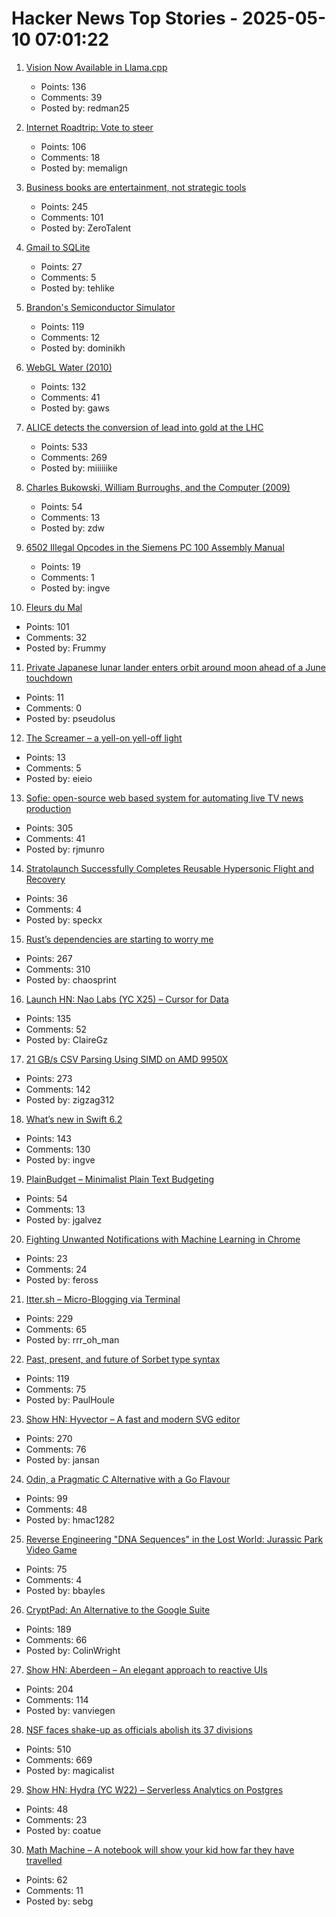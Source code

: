 # Hacker News Top Stories - 2025-05-10 07:01:22

1. [Vision Now Available in Llama.cpp](https://github.com/ggml-org/llama.cpp/blob/master/docs/multimodal.md)
   - Points: 136
   - Comments: 39
   - Posted by: redman25

2. [Internet Roadtrip: Vote to steer](https://neal.fun/internet-roadtrip/)
   - Points: 106
   - Comments: 18
   - Posted by: memalign

3. [Business books are entertainment, not strategic tools](https://theorthagonist.substack.com/p/why-reading-business-books-is-a-waste)
   - Points: 245
   - Comments: 101
   - Posted by: ZeroTalent

4. [Gmail to SQLite](https://github.com/marcboeker/gmail-to-sqlite)
   - Points: 27
   - Comments: 5
   - Posted by: tehlike

5. [Brandon's Semiconductor Simulator](https://brandonli.net/semisim/)
   - Points: 119
   - Comments: 12
   - Posted by: dominikh

6. [WebGL Water (2010)](https://madebyevan.com/webgl-water/)
   - Points: 132
   - Comments: 41
   - Posted by: gaws

7. [ALICE detects the conversion of lead into gold at the LHC](https://www.home.cern/news/news/physics/alice-detects-conversion-lead-gold-lhc)
   - Points: 533
   - Comments: 269
   - Posted by: miiiiiike

8. [Charles Bukowski, William Burroughs, and the Computer (2009)](https://realitystudio.org/bibliographic-bunker/charles-bukowski-william-burroughs-and-the-computer/)
   - Points: 54
   - Comments: 13
   - Posted by: zdw

9. [6502 Illegal Opcodes in the Siemens PC 100 Assembly Manual](https://www.pagetable.com/?p=1798)
   - Points: 19
   - Comments: 1
   - Posted by: ingve

10. [Fleurs du Mal](https://fleursdumal.org)
   - Points: 101
   - Comments: 32
   - Posted by: Frummy

11. [Private Japanese lunar lander enters orbit around moon ahead of a June touchdown](https://phys.org/news/2025-05-private-japanese-lunar-lander-orbit.html)
   - Points: 11
   - Comments: 0
   - Posted by: pseudolus

12. [The Screamer – a yell-on yell-off light](https://rulethepla.net/the-screamer/)
   - Points: 13
   - Comments: 5
   - Posted by: eieio

13. [Sofie: open-source web based system for automating live TV news production](https://nrkno.github.io/sofie-core/)
   - Points: 305
   - Comments: 41
   - Posted by: rjmunro

14. [Stratolaunch Successfully Completes Reusable Hypersonic Flight and Recovery](https://www.stratolaunch.com/news/stratolaunch-successfully-completes-reusable-hypersonic-flight-and-recovery-with-talon-a2-vehicle/)
   - Points: 36
   - Comments: 4
   - Posted by: speckx

15. [Rust’s dependencies are starting to worry me](https://vincents.dev/blog/rust-dependencies-scare-me/?)
   - Points: 267
   - Comments: 310
   - Posted by: chaosprint

16. [Launch HN: Nao Labs (YC X25) – Cursor for Data](undefined)
   - Points: 135
   - Comments: 52
   - Posted by: ClaireGz

17. [21 GB/s CSV Parsing Using SIMD on AMD 9950X](https://nietras.com/2025/05/09/sep-0-10-0/)
   - Points: 273
   - Comments: 142
   - Posted by: zigzag312

18. [What’s new in Swift 6.2](https://www.hackingwithswift.com/articles/277/whats-new-in-swift-6-2)
   - Points: 143
   - Comments: 130
   - Posted by: ingve

19. [PlainBudget – Minimalist Plain Text Budgeting](https://plainbudget.com/)
   - Points: 54
   - Comments: 13
   - Posted by: jgalvez

20. [Fighting Unwanted Notifications with Machine Learning in Chrome](https://blog.chromium.org/2025/05/fighting-unwanted-notifications-with.html)
   - Points: 23
   - Comments: 24
   - Posted by: feross

21. [Itter.sh – Micro-Blogging via Terminal](https://www.itter.sh/)
   - Points: 229
   - Comments: 65
   - Posted by: rrr_oh_man

22. [Past, present, and future of Sorbet type syntax](https://blog.jez.io/history-of-sorbet-syntax/)
   - Points: 119
   - Comments: 75
   - Posted by: PaulHoule

23. [Show HN: Hyvector – A fast and modern SVG editor](https://www.hyvector.com)
   - Points: 270
   - Comments: 76
   - Posted by: jansan

24. [Odin, a Pragmatic C Alternative with a Go Flavour](http://bitshifters.cc/2025/05/04/odin.html)
   - Points: 99
   - Comments: 48
   - Posted by: hmac1282

25. [Reverse Engineering "DNA Sequences" in the Lost World: Jurassic Park Video Game](https://32bits.substack.com/p/under-the-microscope-the-lost-world)
   - Points: 75
   - Comments: 4
   - Posted by: bbayles

26. [CryptPad: An Alternative to the Google Suite](https://cryptpad.org/)
   - Points: 189
   - Comments: 66
   - Posted by: ColinWright

27. [Show HN: Aberdeen – An elegant approach to reactive UIs](https://aberdeenjs.org/)
   - Points: 204
   - Comments: 114
   - Posted by: vanviegen

28. [NSF faces shake-up as officials abolish its 37 divisions](https://www.science.org/content/article/exclusive-nsf-faces-radical-shake-officials-abolish-its-37-divisions)
   - Points: 510
   - Comments: 669
   - Posted by: magicalist

29. [Show HN: Hydra (YC W22) – Serverless Analytics on Postgres](https://www.hydra.so/)
   - Points: 48
   - Comments: 23
   - Posted by: coatue

30. [Math Machine – A notebook will show your kid how far they have travelled](https://kidswholovemath.substack.com/p/math-machine)
   - Points: 62
   - Comments: 11
   - Posted by: sebg

